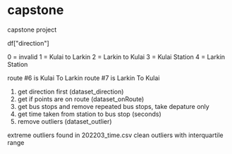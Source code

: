 # capstone
capstone project

df["direction"]

0 = invalid
1 = Kulai to Larkin
2 = Larkin to Kulai
3 = Kulai Station
4 = Larkin Station

route #6 is Kulai To Larkin
route #7 is Larkin To Kulai

1. get direction first (dataset_direction)
2. get if points are on route (dataset_onRoute)
3. get bus stops and remove repeated bus stops, take depature only
4. get time taken from station to bus stop (seconds)
5. remove outliers (dataset_outlier)

extreme outliers found in 202203_time.csv
clean outliers with interquartile range
